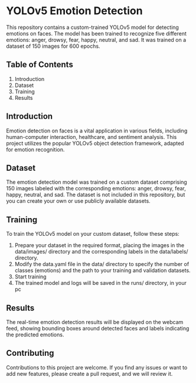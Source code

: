 # YOLOv5 Emotion Detection
This repository contains a custom-trained YOLOv5 model for detecting emotions on faces. The model has been trained to recognize five different emotions: anger, drowsy, fear, happy, neutral, and sad. It was trained on a dataset of 150 images for 600 epochs.

## Table of Contents
1. Introduction
2. Dataset
3. Training
5. Results

## Introduction
Emotion detection on faces is a vital application in various fields, including human-computer interaction, healthcare, and sentiment analysis. This project utilizes the popular YOLOv5 object detection framework, adapted for emotion recognition.

## Dataset
The emotion detection model was trained on a custom dataset comprising 150 images labeled with the corresponding emotions: anger, drowsy, fear, happy, neutral, and sad. The dataset is not included in this repository, but you can create your own or use publicly available datasets.

## Training
To train the YOLOv5 model on your custom dataset, follow these steps:

1. Prepare your dataset in the required format, placing the images in the data/images/ directory and the corresponding labels in the data/labels/ directory.
2. Modify the data.yaml file in the data/ directory to specify the number of classes (emotions) and the path to your training and validation datasets.
3. Start training
4. The trained model and logs will be saved in the runs/ directory, in your pc

## Results
The real-time emotion detection results will be displayed on the webcam feed, showing bounding boxes around detected faces and labels indicating the predicted emotions.

## Contributing
Contributions to this project are welcome. If you find any issues or want to add new features, please create a pull request, and we will review it.

